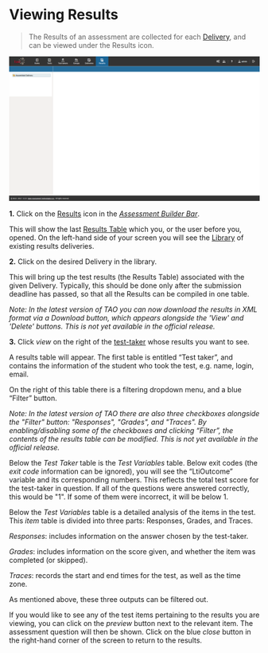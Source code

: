 <!--
created_at: 2016-12-15
authors:         
    - "Catherine Pease"
--> 


# Viewing Results

>The Results of an assessment are collected for each [Delivery](../appendix/glossary.md#delivery), and can be viewed under the Results icon.

![Viewing the Results](../resources/backend/results/results.png)

**1.**  Click on the [Results](../appendix/glossary.md#results) icon in the *[Assessment Builder Bar](../appendix/glossary.md#assessment-builder-bar)*.

This will show the last [Results Table](../appendix/glossary.md#results-table) which you, or the user before you, opened. On the left-hand side of your screen you will see the [Library](../appendix/glossary.md#library) of existing results deliveries.

**2.** Click on the desired Delivery in the library. 

This will bring up the test results (the Results Table) associated with the given Delivery. Typically, this should be done only after the submission deadline has passed, so that all the Results can be compiled in one table.

*Note: In the latest version of TAO you can now download the results in XML format via a Download button, which appears alongside the 'View' and 'Delete' buttons. This is not yet available in the official release.*

**3.** Click *view* on the right of the [test-taker](../appendix/glossary.md#test-taker) whose results you want to see. 

A results table will appear. The first table is entitled “Test taker”, and contains the information of the student who took the test, e.g. name, login, email.

On the right of this table there is a filtering dropdown menu, and a blue “Filter” button. 

*Note: In the latest version of TAO there are also three checkboxes alongside the "Filter" button: "Responses", "Grades", and "Traces". By enabling/disabling some of the checkboxes and clicking “Filter”, the contents of the results table can be modified. This is not yet available in the official release.*

Below the *Test Taker* table is the *Test Variables* table. Below exit codes (the *exit code* information can be ignored), you will see the “LtiOutcome” variable and its corresponding numbers. This reflects the total test score for the test-taker in question. If all of the questions were answered correctly, this would be "1". If some of them were incorrect, it will be below 1.

Below the *Test Variables* table is a detailed analysis of the items in the test. This *item* table is divided into three parts: Responses, Grades, and Traces.

*Responses*: includes information on the answer chosen by the test-taker.

*Grades*: includes information on the score given, and whether the item was completed (or skipped).
 
*Traces*: records the start and end times for the test, as well as the time zone.

As mentioned above, these three outputs can be filtered out.

If you would like to see any of the test items pertaining to the results you are viewing, you can click on the *preview* button next to the relevant item. The assessment question will then be shown. Click on the blue *close* button in the right-hand corner of the screen to return to the results.
 